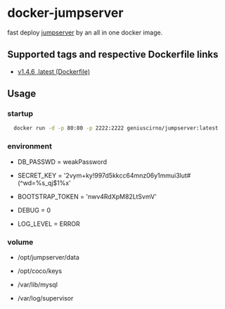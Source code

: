 # docker-jumpserver

fast deploy [jumpserver](https://github.com/jumpserver/jumpserver) by an all in one docker image.

## Supported tags and respective Dockerfile links   

* [v1.4.6 ,latest (Dockerfile)](https://github.com/geniuscirno/docker-jumpserver/blob/v1.4.6/Dockerfile)

## Usage

### startup

```sh
  docker run -d -p 80:80 -p 2222:2222 geniuscirno/jumpserver:latest
```

### environment

* DB_PASSWD = weakPassword

* SECRET_KEY = '2vym+ky!997d5kkcc64mnz06y1mmui3lut#(^wd=%s_qj$1%x'

* BOOTSTRAP_TOKEN = 'nwv4RdXpM82LtSvmV'

* DEBUG = 0

* LOG_LEVEL = ERROR

### volume

* /opt/jumpserver/data

* /opt/coco/keys

* /var/lib/mysql

* /var/log/supervisor
